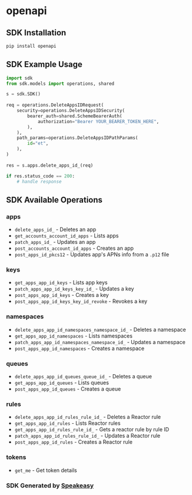 # openapi

<!-- Start SDK Installation -->
## SDK Installation

```bash
pip install openapi
```
<!-- End SDK Installation -->

## SDK Example Usage
<!-- Start SDK Example Usage -->
```python
import sdk
from sdk.models import operations, shared

s = sdk.SDK()
    
req = operations.DeleteAppsIDRequest(
    security=operations.DeleteAppsIDSecurity(
        bearer_auth=shared.SchemeBearerAuth(
            authorization="Bearer YOUR_BEARER_TOKEN_HERE",
        ),
    ),
    path_params=operations.DeleteAppsIDPathParams(
        id="et",
    ),
)
    
res = s.apps.delete_apps_id_(req)

if res.status_code == 200:
    # handle response
```
<!-- End SDK Example Usage -->

<!-- Start SDK Available Operations -->
## SDK Available Operations

### apps

* `delete_apps_id_` - Deletes an app
* `get_accounts_account_id_apps` - Lists apps
* `patch_apps_id_` - Updates an app
* `post_accounts_account_id_apps` - Creates an app
* `post_apps_id_pkcs12` - Updates app's APNs info from a `.p12` file

### keys

* `get_apps_app_id_keys` - Lists app keys
* `patch_apps_app_id_keys_key_id_` - Updates a key
* `post_apps_app_id_keys` - Creates a key
* `post_apps_app_id_keys_key_id_revoke` - Revokes a key

### namespaces

* `delete_apps_app_id_namespaces_namespace_id_` - Deletes a namespace
* `get_apps_app_id_namespaces` - Lists namespaces
* `patch_apps_app_id_namespaces_namespace_id_` - Updates a namespace
* `post_apps_app_id_namespaces` - Creates a namespace

### queues

* `delete_apps_app_id_queues_queue_id_` - Deletes a queue
* `get_apps_app_id_queues` - Lists queues
* `post_apps_app_id_queues` - Creates a queue

### rules

* `delete_apps_app_id_rules_rule_id_` - Deletes a Reactor rule
* `get_apps_app_id_rules` - Lists Reactor rules
* `get_apps_app_id_rules_rule_id_` - Gets a reactor rule by rule ID
* `patch_apps_app_id_rules_rule_id_` - Updates a Reactor rule
* `post_apps_app_id_rules` - Creates a Reactor rule

### tokens

* `get_me` - Get token details

<!-- End SDK Available Operations -->

### SDK Generated by [Speakeasy](https://docs.speakeasyapi.dev/docs/using-speakeasy/client-sdks)
